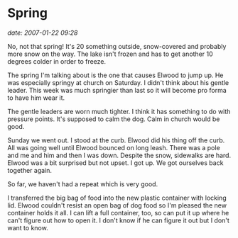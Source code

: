 # Spring #

*date: 2007-01-22 09:28*

No, not that spring! It's 20 something outside, snow-covered and
probably more snow on the way. The lake isn't frozen and has to get
another 10 degrees colder in order to freeze.

The spring I'm talking about is the one that causes Elwood to jump up.
He was especially springy at church on Saturday. I didn't think about
his gentle leader. This week was much springier than last so it will
become pro forma to have him wear it.

The gentle leaders are worn much tighter. I think it has something to
do with pressure points. It's supposed to calm the dog. Calm in church
would be good.

Sunday we went out. I stood at the curb. Elwood did his thing off the
curb. All was going well until Elwood bounced on long leash. There was
a pole and me and him and then I was down. Despite the snow, sidewalks
are hard. Elwood was a bit surprised but not upset. I got up. We got
ourselves back together again.

So far, we haven't had a repeat which is very good.

I transferred the big bag of food into the new plastic container with
locking lid. Elwood couldn't resist an open bag of dog food so I'm
pleased the new container holds it all. I can lift a full container,
too, so can put it up where he can't figure out how to open it. I
don't know if he can figure it out but I don't want to know.
